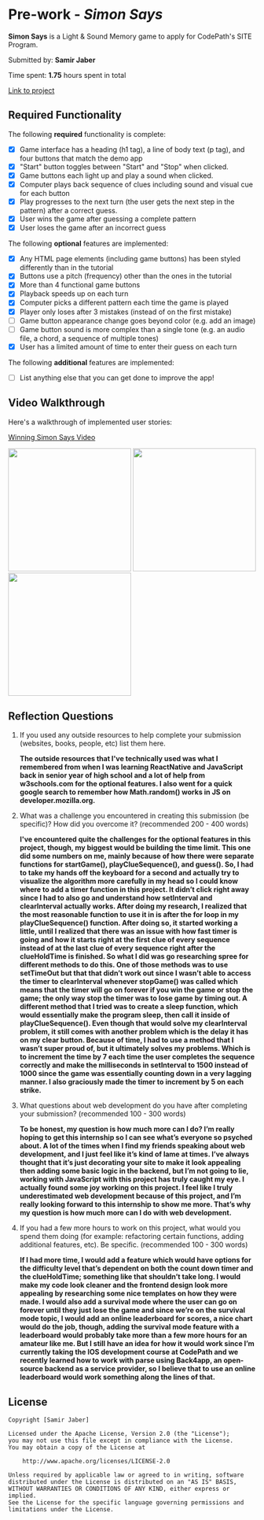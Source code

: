 # Pre-work - _Simon Says_

**Simon Says** is a Light & Sound Memory game to apply for CodePath's SITE Program.

Submitted by: **Samir Jaber**

Time spent: **1.75** hours spent in total

[Link to project](https://glitch.com/edit/#!/yielding-wooded-hardware)

## Required Functionality

The following **required** functionality is complete:

- [x] Game interface has a heading (h1 tag), a line of body text (p tag), and four buttons that match the demo app
- [x] "Start" button toggles between "Start" and "Stop" when clicked.
- [x] Game buttons each light up and play a sound when clicked.
- [x] Computer plays back sequence of clues including sound and visual cue for each button
- [x] Play progresses to the next turn (the user gets the next step in the pattern) after a correct guess.
- [x] User wins the game after guessing a complete pattern
- [x] User loses the game after an incorrect guess

The following **optional** features are implemented:

- [x] Any HTML page elements (including game buttons) has been styled differently than in the tutorial
- [x] Buttons use a pitch (frequency) other than the ones in the tutorial
- [x] More than 4 functional game buttons
- [x] Playback speeds up on each turn
- [x] Computer picks a different pattern each time the game is played
- [x] Player only loses after 3 mistakes (instead of on the first mistake)
- [ ] Game button appearance change goes beyond color (e.g. add an image)
- [ ] Game button sound is more complex than a single tone (e.g. an audio file, a chord, a sequence of multiple tones)
- [x] User has a limited amount of time to enter their guess on each turn

The following **additional** features are implemented:

- [ ] List anything else that you can get done to improve the app!

## Video Walkthrough

Here's a walkthrough of implemented user stories:

[Winning Simon Says Video](https://youtu.be/guTuolBm24o)

<img src = 'http://g.recordit.co/tuD8YJ7X0o.gif' width = 250> <img src = 'http://g.recordit.co/P6sBlvIDT2.gif' width = 250> <img src = 'http://g.recordit.co/fNMq6S0na5.gif' width = 250><br>



## Reflection Questions

1. If you used any outside resources to help complete your submission (websites, books, people, etc) list them here.

      **The outside resources that I've technically used was what I remembered from when I was learning ReactNative and JavaScript back in senior year of high school and a lot of help from w3schools.com for the optional features. I also went for a quick google search to remember how Math.random() works in JS on developer.mozilla.org.**

2. What was a challenge you encountered in creating this submission (be specific)? How did you overcome it? (recommended 200 - 400 words)

      **I've encountered quite the challenges for the optional features in this project, though, my biggest would be building the time limit. This one did some numbers on me, mainly because of how there were separate functions for startGame(), playClueSequence(), and guess(). So, I had to take my hands off the keyboard for a second and actually try to visualize the algorithm more carefully in my head so I could know where to add a timer function in this project. It didn’t click right away since I had to also go and understand how setInterval and clearInterval actually works. After doing my research, I realized that the most reasonable function to use it in is after the for loop in my playClueSequence() function. After doing so, it started working a little, until I realized that there was an issue with how fast timer is going and how it starts right at the first clue of every sequence instead of at the last clue of every sequence right after the clueHoldTime is finished. So what I did was go researching spree for different methods to do this. One of those methods was to use setTimeOut but that that didn’t work out since I wasn’t able to access the timer to clearInterval whenever stopGame() was called which means that the timer will go on forever if you win the game or stop the game; the only way stop the timer was to lose game by timing out. A different method that I tried was to create a sleep function, which would essentially make the program sleep, then call it inside of playClueSequence(). Even though that would solve my clearInterval problem, it still comes with another problem which is the delay it has on my clear button. Because of time, I had to use a method that I wasn’t super proud of, but it ultimately solves my problems. Which is to increment the time by 7 each time the user completes the sequence correctly and make the milliseconds in setInterval to 1500 instead of 1000 since the game was essentially counting down in a very lagging manner. I also graciously made the timer to increment by 5 on each strike.**

3. What questions about web development do you have after completing your submission? (recommended 100 - 300 words)

      **To be honest, my question is how much more can I do? I’m really hoping to get this internship so I can see what’s everyone so psyched about. A lot of the times when I find my friends speaking about web development, and I just feel like it’s kind of lame at times. I’ve always thought that it’s just decorating your site to make it look appealing then adding some basic logic in the backend, but I’m not going to lie, working with JavaScript with this project has truly caught my eye. I actually found some joy working on this project. I feel like I truly underestimated web development because of this project, and I’m really looking forward to this internship to show me more. That’s why my question is how much more can I do with web development.**

4. If you had a few more hours to work on this project, what would you spend them doing (for example: refactoring certain functions, adding additional features, etc). Be specific. (recommended 100 - 300 words)
   
      **If I had more time, I would add a feature which would have options for the difficulty level that’s dependent on both the count down timer and the clueHoldTime; something like that shouldn’t take long. I would make my code look cleaner and the frontend design look more appealing by researching some nice templates on how they were made. I would also add a survival mode where the user can go on forever until they just lose the game and since we’re on the survival mode topic, I would add an online leaderboard for scores, a nice chart would do the job, though, adding the survival mode feature with a leaderboard would probably take more than a few more hours for an amateur like me. But I still have an idea for how it would work since I’m currently taking the IOS development course at CodePath and we recently learned how to work with parse using Back4app, an open-source backend as a service provider, so I believe that to use an online leaderboard would work something along the lines of that.**

## License

    Copyright [Samir Jaber]

    Licensed under the Apache License, Version 2.0 (the "License");
    you may not use this file except in compliance with the License.
    You may obtain a copy of the License at

        http://www.apache.org/licenses/LICENSE-2.0

    Unless required by applicable law or agreed to in writing, software
    distributed under the License is distributed on an "AS IS" BASIS,
    WITHOUT WARRANTIES OR CONDITIONS OF ANY KIND, either express or implied.
    See the License for the specific language governing permissions and
    limitations under the License.
